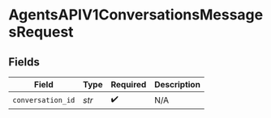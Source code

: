 # AgentsAPIV1ConversationsMessagesRequest


## Fields

| Field              | Type               | Required           | Description        |
| ------------------ | ------------------ | ------------------ | ------------------ |
| `conversation_id`  | *str*              | :heavy_check_mark: | N/A                |
